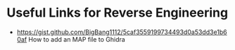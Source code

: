 # Useful Links for Reverse Engineering

* https://gist.github.com/BigBang1112/5caf3559199734493d0a53dd3e1b60af How to add an MAP file to Ghidra